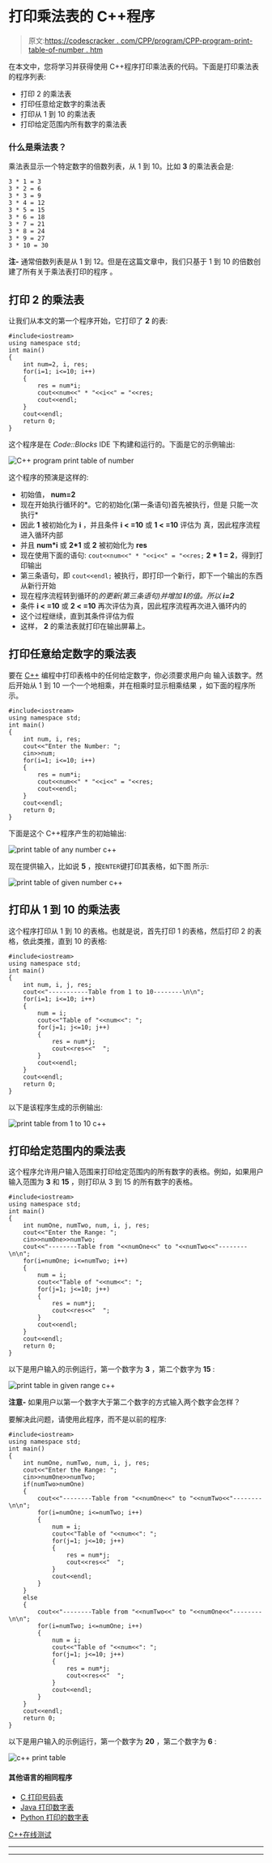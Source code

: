 # 打印乘法表的 C++程序

> 原文:[https://codescracker . com/CPP/program/CPP-program-print-table-of-number . htm](https://codescracker.com/cpp/program/cpp-program-print-table-of-number.htm)

在本文中，您将学习并获得使用 C++程序打印乘法表的代码。下面是打印乘法表的程序列表:

*   打印 2 的乘法表
*   打印任意给定数字的乘法表
*   打印从 1 到 10 的乘法表
*   打印给定范围内所有数字的乘法表

### 什么是乘法表？

乘法表显示一个特定数字的倍数列表，从 1 到 10。比如 **3** 的乘法表会是:

```
3 * 1 = 3
3 * 2 = 6
3 * 3 = 9
3 * 4 = 12
3 * 5 = 15
3 * 6 = 18
3 * 7 = 21
3 * 8 = 24
3 * 9 = 27
3 * 10 = 30
```

**注-** 通常倍数列表是从 1 到 12。但是在这篇文章中，我们只基于 1 到 10 的倍数创建了所有关于乘法表打印的程序 。

## 打印 2 的乘法表

让我们从本文的第一个程序开始，它打印了 **2** 的表:

```
#include<iostream>
using namespace std;
int main()
{
    int num=2, i, res;
    for(i=1; i<=10; i++)
    {
        res = num*i;
        cout<<num<<" * "<<i<<" = "<<res;
        cout<<endl;
    }
    cout<<endl;
    return 0;
}
```

这个程序是在 *Code::Blocks* IDE 下构建和运行的。下面是它的示例输出:

![C++ program print table of number](../Images/d65e052effc9a49d19b2ad2923c03000.png)

这个程序的预演是这样的:

*   初始值， **num=2**
*   现在开始执行循环的*。它的初始化(第一条语句)首先被执行，但是 只能一次执行*
*   因此 **1** 被初始化为 **i** ，并且条件 **i < =10** 或 **1 < =10** 评估为 真，因此程序流程进入循环内部
*   并且 **num*i** 或 **2*1** 或 **2** 被初始化为 **res**
*   现在使用下面的语句:
    `cout<<num<<" * "<<i<<" = "<<res;`
    **2 * 1 = 2**，得到打印输出
*   第三条语句，即
    `cout<<endl;`
    被执行，即打印一个新行，即下一个输出的东西从新行开始
*   现在程序流程转到循环的*的更新(第三条语句)并增加 **I**的值。所以 **i=2***
*   条件 **i < =10** 或 **2 < =10** 再次评估为真，因此程序流程再次进入循环内的
*   这个过程继续，直到其条件评估为假
*   这样， **2** 的乘法表就打印在输出屏幕上。

## 打印任意给定数字的乘法表

要在 [C++](/cpp/index.htm) 编程中打印表格中的任何给定数字，你必须要求用户向 输入该数字。然后开始从 1 到 10 一个一个地相乘，并在相乘时显示相乘结果 ，如下面的程序所示。

```
#include<iostream>
using namespace std;
int main()
{
    int num, i, res;
    cout<<"Enter the Number: ";
    cin>>num;
    for(i=1; i<=10; i++)
    {
        res = num*i;
        cout<<num<<" * "<<i<<" = "<<res;
        cout<<endl;
    }
    cout<<endl;
    return 0;
}
```

下面是这个 C++程序产生的初始输出:

![print table of any number c++](../Images/e592dd71c93d974ee9c0e945f755176e.png)

现在提供输入，比如说 **5** ，按`ENTER`键打印其表格，如下图 所示:

![print table of given number c++](../Images/41fbe71669787a58abfb7487332732b6.png)

## 打印从 1 到 10 的乘法表

这个程序打印从 1 到 10 的表格。也就是说，首先打印 1 的表格，然后打印 2 的表格，依此类推，直到 10 的表格:

```
#include<iostream>
using namespace std;
int main()
{
    int num, i, j, res;
    cout<<"-----------Table from 1 to 10--------\n\n";
    for(i=1; i<=10; i++)
    {
        num = i;
        cout<<"Table of "<<num<<": ";
        for(j=1; j<=10; j++)
        {
            res = num*j;
            cout<<res<<"  ";
        }
        cout<<endl;
    }
    cout<<endl;
    return 0;
}
```

以下是该程序生成的示例输出:

![print table from 1 to 10 c++](../Images/8fb7d25afb9d8b480f9bba7b05835f21.png)

## 打印给定范围内的乘法表

这个程序允许用户输入范围来打印给定范围内的所有数字的表格。例如，如果用户输入范围为 **3** 和 **15** ，则打印从 3 到 15 的所有数字的表格。

```
#include<iostream>
using namespace std;
int main()
{
    int numOne, numTwo, num, i, j, res;
    cout<<"Enter the Range: ";
    cin>>numOne>>numTwo;
    cout<<"--------Table from "<<numOne<<" to "<<numTwo<<"--------\n\n";
    for(i=numOne; i<=numTwo; i++)
    {
        num = i;
        cout<<"Table of "<<num<<": ";
        for(j=1; j<=10; j++)
        {
            res = num*j;
            cout<<res<<"  ";
        }
        cout<<endl;
    }
    cout<<endl;
    return 0;
}
```

以下是用户输入的示例运行，第一个数字为 **3** ，第二个数字为 **15** :

![print table in given range c++](../Images/a2c8ccdb762836b3edf12e7c37b5310f.png)

**注意-** 如果用户以第一个数字大于第二个数字的方式输入两个数字会怎样？

要解决此问题，请使用此程序，而不是以前的程序:

```
#include<iostream>
using namespace std;
int main()
{
    int numOne, numTwo, num, i, j, res;
    cout<<"Enter the Range: ";
    cin>>numOne>>numTwo;
    if(numTwo>numOne)
    {
        cout<<"--------Table from "<<numOne<<" to "<<numTwo<<"--------\n\n";
        for(i=numOne; i<=numTwo; i++)
        {
            num = i;
            cout<<"Table of "<<num<<": ";
            for(j=1; j<=10; j++)
            {
                res = num*j;
                cout<<res<<"  ";
            }
            cout<<endl;
        }
    }
    else
    {
        cout<<"--------Table from "<<numTwo<<" to "<<numOne<<"--------\n\n";
        for(i=numTwo; i<=numOne; i++)
        {
            num = i;
            cout<<"Table of "<<num<<": ";
            for(j=1; j<=10; j++)
            {
                res = num*j;
                cout<<res<<"  ";
            }
            cout<<endl;
        }
    }
    cout<<endl;
    return 0;
}
```

以下是用户输入的示例运行，第一个数字为 **20** ，第二个数字为 **6** :

![c++ print table](../Images/9e2b891f6aef70d5831c26de393ed6b7.png)

#### 其他语言的相同程序

*   [C 打印号码表](/c/program/c-program-print-table-of-number.htm)
*   [Java 打印数字表](/java/program/java-program-print-table-of-number.htm)
*   [Python 打印的数字表](/python/program/python-program-print-multiplication-table.htm)

[C++在线测试](/exam/showtest.php?subid=3)

* * *

* * *